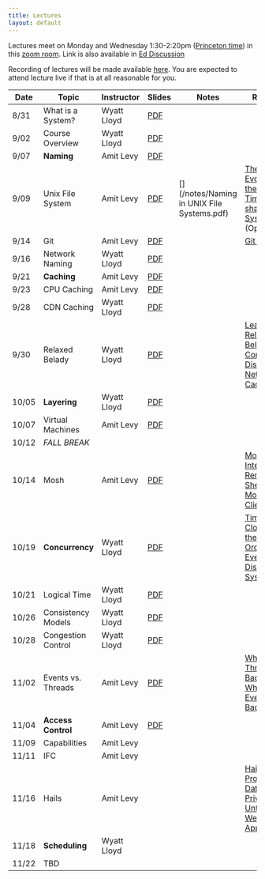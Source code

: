 ```yaml
---
title: Lectures
layout: default
---
```


Lectures meet on Monday and Wednesday 1:30-2:20pm ([Princeton
time](https://www.timeanddate.com/worldclock/converter.html?iso=20200831T173000&p1=179&p2=234&p3=104&p4=33&p5=136&p6=268&p7=44))
in this [zoom room](https://vault.cs50.io/42152b38-6256-4f17-839f-bd1a3994a40f
"Must Sign In To View").  Link is also available in [Ed
Discussion](https://us.edstem.org/courses/2353/discussion/113925)

Recording of lectures will be made available
[here](https://us.edstem.org/courses/2353/discussion/115390). You are
expected to attend lecture live if that is at all reasonable for you.

|Date   | Topic | Instructor | Slides| Notes | Reading |
|-------|-------|------------|-------|-------|------------|
| 8/31  | What is a System? | Wyatt Lloyd | [PDF](/lectures/L01-systems.pdf) | | |
| 9/02  | Course Overview   | Wyatt Lloyd | [PDF](/lectures/L02-overview.pdf) | | |
| 9/07  | **Naming**        | Amit Levy   | [PDF](/lectures/L03-naming.pdf) | | |
| 9/09  | Unix File System  | Amit Levy   | [PDF](/lectures/L04-unix-fs.pdf) | [](https://docs.google.com/document/d/1PZeeoFLXQvRJTWzQlOwF4SfvKgiB4pJfJ5qMZkiTCTw/edit?usp=sharing) [](/notes/Naming in UNIX File Systems.pdf) | [The Evolution of the UNIX Time-sharing System](/readings/unix_history.pdf) (Optional) |
| 9/14  | Git               | Amit Levy   | [PDF](/lectures/L05-git.pdf) | [](https://docs.google.com/document/d/1XYgXSpXXiJbCfIpH3TH_r_gcV0bIJbO5fn0sq5D8j2c/edit?usp=sharing) [](/notes/Git.pdf) | [Git Internals](https://git-scm.com/book/en/v2/Git-Internals-Plumbing-and-Porcelain) |
| 9/16  | Network Naming    | Wyatt Lloyd | [PDF](/lectures/L06-network-naming.pdf) | | |
| 9/21  | **Caching**       | Amit Levy   | [PDF](/lectures/L07-caching.pdf) | | |
| 9/23  | CPU Caching       | Amit Levy   | [PDF](/lectures/L08-cpucache.pdf) | | |
| 9/28  | CDN Caching       | Wyatt Lloyd | [PDF](/lectures/L09-cdn-caching.pdf) | | |
| 9/30  | Relaxed Belady    | Wyatt Lloyd | [PDF](/lectures/L10-lrb.pdf) | | [Learning Relaxed Belady for Content Distribution Network Caching](https://sunnyszy.github.io/assets/files/nsdi2020_lrb.pdf) |
| 10/05 | **Layering**      | Wyatt Lloyd | [PDF](/lectures/L11-layering-networking.pdf) | | |
| 10/07 | Virtual Machines  | Amit Levy   | [PDF](/lectures/L12-virtual-machines.pdf) | | |
| 10/12 |  *FALL BREAK*     | | | | |
| 10/14 | Mosh              | Amit Levy   | [PDF](/lectures/L13-mosh.pdf) | | [Mosh: An Interactive Remote Shell for Mobile Clients](https://mosh.org/mosh-paper.pdf) |
| 10/19 | **Concurrency**   | Wyatt Lloyd | [PDF](/lectures/L14-concurrency-time.pdf) | | [Time, Clocks and the Ordering of Events in a Distributed System](http://lamport.azurewebsites.net/pubs/pubs.html#time-clocks) |
| 10/21 | Logical Time      | Wyatt Lloyd | [PDF](/lectures/L15-more-time.pdf ) | | |
| 10/26 | Consistency Models| Wyatt Lloyd | [PDF](/lectures/L16-consistency.pdf) | | |
| 10/28 | Congestion Control| Wyatt Lloyd | [PDF](/lectures/L17-congestion.pdf) | | |
| 11/02 | Events vs. Threads| Amit Levy   | [PDF](/lectures/L18-eventsvsthreads.pdf) | | [Why Are Threads a Bad Idea](https://web.stanford.edu/~ouster/cgi-bin/papers/threads.pdf) [Why Are Events a Bad Idea](https://www.usenix.org/legacy/events/hotos03/tech/full_papers/vonbehren/vonbehren.pdf) |
| 11/04 | **Access Control**| Amit Levy   | [PDF](/lectures/L19-access-control.pdf) | | |
| 11/09 | Capabilities      | Amit Levy   | | | |
| 11/11 | IFC               | Amit Levy   | | | |
| 11/16 | Hails             | Amit Levy   | | | [Hails: Protecting Data Privacy in Untrusted Web Applications](https://www.amitlevy.com/papers/hails-osdi2012.pdf) |
| 11/18 | **Scheduling**    | Wyatt Lloyd | | | |
| 11/22 | TBD               | | | | |
 
